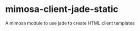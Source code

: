 mimosa-client-jade-static
=========================

A mimosa module to use jade to create HTML client templates